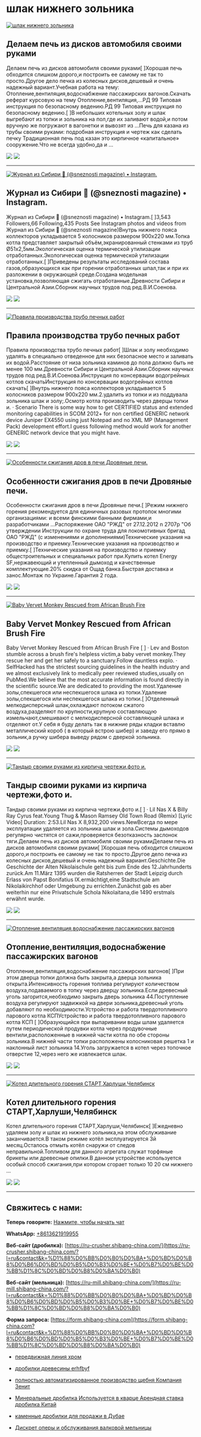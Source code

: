 # шлак нижнего зольника

<a href="https://swt.shibang-china.com/?l=ru&img&k=%D1%88%D0%BB%D0%B0%D0%BA+%D0%BD%D0%B8%D0%B6%D0%BD%D0%B5%D0%B3%D0%BE+%D0%B7%D0%BE%D0%BB%D1%8C%D0%BD%D0%B8%D0%BA%D0%B0" target="_blank">![шлак нижнего зольника](http://static.shibang-china.com/all-800x300/804.jpg)</a>

## Делаем печь из дисков автомобиля своими руками
Делаем печь из дисков автомобиля своими руками[ ]Хорошая печь обходится слишком дорого,и построить ее самому не так то просто.Другое дело печка из колесных дисков,дешевый и очень надежный вариант.Учебная работа на тему: Отопление,вентиляция,водоснабжение пассажирских вагонов.Скачать реферат курсовую на тему Отопление,вентиляция,…РД 99 Типовая инструкция по безопасному ведению.РД 99 Типовая инструкция по безопасному ведению.[ ]В небольших котельных золу и шлак выгребают из топки и зольника на пол,где их заливают водой,и потом вручную же погружают в вагонетки и вывозят из …Печь для казана из трубы своими руками: подробная инструкция и чертеж как сделать печку Традиционная печь под казан это кирпичное &#171;капитальное&#187; сооружение.Что не всегда удобно,да и …


<a href="https://whatsapp.shibangsoft.com/WhatsApp.php" target="_blank" title="WhatsApp">![](http://static.shibang-china.com/icon/whatsapp.png)</a> <a href="https://swt.shibang-china.com/?l=ru&icon&k=%D1%88%D0%BB%D0%B0%D0%BA+%D0%BD%D0%B8%D0%B6%D0%BD%D0%B5%D0%B3%D0%BE+%D0%B7%D0%BE%D0%BB%D1%8C%D0%BD%D0%B8%D0%BA%D0%B0" target="_blank">![](http://static.shibang-china.com/icon/chat-ru.png)</a>

---

<a href="https://swt.shibang-china.com/?l=ru&img&k=%D1%88%D0%BB%D0%B0%D0%BA+%D0%BD%D0%B8%D0%B6%D0%BD%D0%B5%D0%B3%D0%BE+%D0%B7%D0%BE%D0%BB%D1%8C%D0%BD%D0%B8%D0%BA%D0%B0" target="_blank">![Журнал из Сибири 📇 (@sneznosti magazine) • Instagram.](http://static.shibang-china.com/all-800x300/873.jpg)</a>

## Журнал из Сибири 📇 (@sneznosti magazine) • Instagram.
Журнал из Сибири 📇 (@sneznosti magazine) • Instagram.[ ]3,543 Followers,66 Following,435 Posts See Instagram photos and videos from Журнал из Сибири 📇 (@sneznosti magazine)Внутрь нижнего пояса коллекторов укладывается 5 колосников размером 900х220 мм.Топка котла представляет закрытый объём,экранированный стенками из труб &#216;51х2,5мм.Экологическая оценка термической утилизации отработанных.Экологическая оценка термической утилизации отработанных.[ ]Приведены результаты исследований состава газов,образующихся как при горении отработанных шпал,так и при их разложении в окружающей среде.Создана модельная установка,позволяющая сжигать отработанные.Древности Сибири и Центральной Азии.Сборник научных трудов под ред.В.И.Соенова.


<a href="https://whatsapp.shibangsoft.com/WhatsApp.php" target="_blank" title="WhatsApp">![](http://static.shibang-china.com/icon/whatsapp.png)</a> <a href="https://swt.shibang-china.com/?l=ru&icon&k=%D1%88%D0%BB%D0%B0%D0%BA+%D0%BD%D0%B8%D0%B6%D0%BD%D0%B5%D0%B3%D0%BE+%D0%B7%D0%BE%D0%BB%D1%8C%D0%BD%D0%B8%D0%BA%D0%B0" target="_blank">![](http://static.shibang-china.com/icon/chat-ru.png)</a>

---

<a href="https://swt.shibang-china.com/?l=ru&img&k=%D1%88%D0%BB%D0%B0%D0%BA+%D0%BD%D0%B8%D0%B6%D0%BD%D0%B5%D0%B3%D0%BE+%D0%B7%D0%BE%D0%BB%D1%8C%D0%BD%D0%B8%D0%BA%D0%B0" target="_blank">![Правила производства трубо печных работ](http://static.shibang-china.com/all-800x300/1239.jpg)</a>

## Правила производства трубо печных работ
Правила производства трубо печных работ[ ]Шлак и золу необходимо удалять в специально отведенное для них безопасное место и заливать их водой.Расстояние от низа зольника каминов до пола должно быть не менее 100 мм.Древности Сибири и Центральной Азии.Сборник научных трудов под ред.В.И.Соенова.Инструкция по консервации водогрейных котлов скачатьИнструкция по консервации водогрейных котлов скачать[ ]Внутрь нижнего пояса коллекторов укладывается 5 колосников размером 900х220 мм.2.удалить из топки и из поддувала зольника шлак и золу;.Осмотр котла производить через дверцы топки и.&nbsp;&#0183;&#32;Scenario There is some way how to get CERTIFIED status and extended monitoring capabilities in SCOM 2012+ for non certified GENERIC network device Juniper EX4550 using just Notepad and no XML MP (Management Pack) development effort.I guess following method would work for another GENERIC network device that you might have.


<a href="https://whatsapp.shibangsoft.com/WhatsApp.php" target="_blank" title="WhatsApp">![](http://static.shibang-china.com/icon/whatsapp.png)</a> <a href="https://swt.shibang-china.com/?l=ru&icon&k=%D1%88%D0%BB%D0%B0%D0%BA+%D0%BD%D0%B8%D0%B6%D0%BD%D0%B5%D0%B3%D0%BE+%D0%B7%D0%BE%D0%BB%D1%8C%D0%BD%D0%B8%D0%BA%D0%B0" target="_blank">![](http://static.shibang-china.com/icon/chat-ru.png)</a>

---

<a href="https://swt.shibang-china.com/?l=ru&img&k=%D1%88%D0%BB%D0%B0%D0%BA+%D0%BD%D0%B8%D0%B6%D0%BD%D0%B5%D0%B3%D0%BE+%D0%B7%D0%BE%D0%BB%D1%8C%D0%BD%D0%B8%D0%BA%D0%B0" target="_blank">![Особенности сжигания дров в печи Дровяные печи.](http://static.shibang-china.com/all-800x300/576.jpg)</a>

## Особенности сжигания дров в печи Дровяные печи.
Особенности сжигания дров в печи Дровяные печи.[ ]Режим нижнего горения рекомендуется для единичных разовых протопок многими организациями: и всеми финскими банными фирмами,и разработчиками …Распоряжение ОАО &quot;РЖД&quot; от 27.12.2012 n 2707р &quot;Об утверждении Инструкции по охране труда для локомотивных бригад ОАО &quot;РЖД&quot; (с изменениями и дополнениями)Технические указания на производство и приемку.Технические указания на производство и приемку.[ ]Технические указания на производство и приемку общестроительных и специальных работ при.Купить котел Energy SF,нержавеющий и утепленный дымоход и качественные комплектующие.20% скидка от Ощад банка.Быстрая доставка и занос.Монтаж по Украине.Гарантия 2 года.


<a href="https://whatsapp.shibangsoft.com/WhatsApp.php" target="_blank" title="WhatsApp">![](http://static.shibang-china.com/icon/whatsapp.png)</a> <a href="https://swt.shibang-china.com/?l=ru&icon&k=%D1%88%D0%BB%D0%B0%D0%BA+%D0%BD%D0%B8%D0%B6%D0%BD%D0%B5%D0%B3%D0%BE+%D0%B7%D0%BE%D0%BB%D1%8C%D0%BD%D0%B8%D0%BA%D0%B0" target="_blank">![](http://static.shibang-china.com/icon/chat-ru.png)</a>

---

<a href="https://swt.shibang-china.com/?l=ru&img&k=%D1%88%D0%BB%D0%B0%D0%BA+%D0%BD%D0%B8%D0%B6%D0%BD%D0%B5%D0%B3%D0%BE+%D0%B7%D0%BE%D0%BB%D1%8C%D0%BD%D0%B8%D0%BA%D0%B0" target="_blank">![Baby Vervet Monkey Rescued from African Brush Fire](http://static.shibang-china.com/all-800x300/1015.jpg)</a>

## Baby Vervet Monkey Rescued from African Brush Fire
Baby Vervet Monkey Rescued from African Brush Fire [ ]&nbsp;&#0183;&#32;Lev and Boston stumble across a brush fire's helpless victim,a baby vervet monkey.They rescue her and get her safely to a sanctuary.Follow dauntless explo.&nbsp;&#0183;&#32;SelfHacked has the strictest sourcing guidelines in the health industry and we almost exclusively link to medically peer reviewed studies,usually on PubMed.We believe that the most accurate information is found directly in the scientific source.We are dedicated to providing the most.Удаление золы,спекшегося или неспекшегося шлака из топки.Удаление золы,спекшегося или неспекшегося шлака из топки.[ ]Отделенный мелкодисперсный шлак,охлаждают потоком сжатого воздуха,разделяют по крупности,крупную составляющую измельчают,смешивают с мелкодисперсной составляющей шлака и отделяют от.У себя я буду делать так в нижние ряды кладки вставлю металлический короб ( в который встрою шибер) и заведу его прямо в зольник,а ручку шибера выведу рядом с дверкой зольника.


<a href="https://whatsapp.shibangsoft.com/WhatsApp.php" target="_blank" title="WhatsApp">![](http://static.shibang-china.com/icon/whatsapp.png)</a> <a href="https://swt.shibang-china.com/?l=ru&icon&k=%D1%88%D0%BB%D0%B0%D0%BA+%D0%BD%D0%B8%D0%B6%D0%BD%D0%B5%D0%B3%D0%BE+%D0%B7%D0%BE%D0%BB%D1%8C%D0%BD%D0%B8%D0%BA%D0%B0" target="_blank">![](http://static.shibang-china.com/icon/chat-ru.png)</a>

---

<a href="https://swt.shibang-china.com/?l=ru&img&k=%D1%88%D0%BB%D0%B0%D0%BA+%D0%BD%D0%B8%D0%B6%D0%BD%D0%B5%D0%B3%D0%BE+%D0%B7%D0%BE%D0%BB%D1%8C%D0%BD%D0%B8%D0%BA%D0%B0" target="_blank">![Тандыр своими руками из кирпича чертежи,фото и.](http://static.shibang-china.com/all-800x300/1235.jpg)</a>

## Тандыр своими руками из кирпича чертежи,фото и.
Тандыр своими руками из кирпича чертежи,фото и.[ ]&nbsp;&#0183;&#32;Lil Nas X &amp; Billy Ray Cyrus feat.Young Thug &amp; Mason Ramsey Old Town Road (Remix) [Lyric Video] Duration: 2:53.Lil Nas X 8,932,200 views.NewВсегда по мере эксплуатации удаляется из зольника шлак и зола.Системы дымоходов регулярно чистятся от сажи,проверяется безотказность заслонок тяги.Делаем печь из дисков автомобиля своими рукамиДелаем печь из дисков автомобиля своими руками[ ]Хорошая печь обходится слишком дорого,и построить ее самому не так то просто.Другое дело печка из колесных дисков,дешевый и очень надежный вариант.Geschichte.Die Geschichte der Alten Nikolaischule geht bis zum Ende des 12.Jahrhunderts zur&#252;ck.Am 11.M&#228;rz 1395 wurden die Ratsherren der Stadt Leipzig durch Erlass von Papst Bonifatius IX.erm&#228;chtigt,eine Stadtschule am Nikolaikirchhof oder Umgebung zu errichten.Zun&#228;chst gab es aber weiterhin nur eine Privatschule Schola Nikolaitana,die 1490 erstmals erw&#228;hnt wurde.


<a href="https://whatsapp.shibangsoft.com/WhatsApp.php" target="_blank" title="WhatsApp">![](http://static.shibang-china.com/icon/whatsapp.png)</a> <a href="https://swt.shibang-china.com/?l=ru&icon&k=%D1%88%D0%BB%D0%B0%D0%BA+%D0%BD%D0%B8%D0%B6%D0%BD%D0%B5%D0%B3%D0%BE+%D0%B7%D0%BE%D0%BB%D1%8C%D0%BD%D0%B8%D0%BA%D0%B0" target="_blank">![](http://static.shibang-china.com/icon/chat-ru.png)</a>

---

<a href="https://swt.shibang-china.com/?l=ru&img&k=%D1%88%D0%BB%D0%B0%D0%BA+%D0%BD%D0%B8%D0%B6%D0%BD%D0%B5%D0%B3%D0%BE+%D0%B7%D0%BE%D0%BB%D1%8C%D0%BD%D0%B8%D0%BA%D0%B0" target="_blank">![Отопление,вентиляция,водоснабжение пассажирских вагонов](http://static.shibang-china.com/all-800x300/387.jpg)</a>

## Отопление,вентиляция,водоснабжение пассажирских вагонов
Отопление,вентиляция,водоснабжение пассажирских вагонов[ ]При этом дверца топки должна быть закрыта,а дверца зольника открыта.Интенсивность горения топлива регулируют количеством воздуха,подаваемого в топку через дверцу зольника.Если древесный уголь загорится,необходимо закрыть дверь зольника 44.Поступление воздуха регулируют задвижкой на двери зольника,древесный уголь добавляют по необходимости.Устройство и работа твердотопливного парового котла КСПУстройство и работа твердотопливного парового котла КСП [ ]Образующийся при выпаривании воды шлам удаляется путем периодической продувки котла через продувочные вентили,расположенные в нижней части котла по обе стороны зольника.В нижней части топки расположены колосниковая решетка 1 и наклонный лист зольника 14.Уголь загружается в котел через топочное отверстие 12,через него же извлекается шлак.


<a href="https://whatsapp.shibangsoft.com/WhatsApp.php" target="_blank" title="WhatsApp">![](http://static.shibang-china.com/icon/whatsapp.png)</a> <a href="https://swt.shibang-china.com/?l=ru&icon&k=%D1%88%D0%BB%D0%B0%D0%BA+%D0%BD%D0%B8%D0%B6%D0%BD%D0%B5%D0%B3%D0%BE+%D0%B7%D0%BE%D0%BB%D1%8C%D0%BD%D0%B8%D0%BA%D0%B0" target="_blank">![](http://static.shibang-china.com/icon/chat-ru.png)</a>

---

<a href="https://swt.shibang-china.com/?l=ru&img&k=%D1%88%D0%BB%D0%B0%D0%BA+%D0%BD%D0%B8%D0%B6%D0%BD%D0%B5%D0%B3%D0%BE+%D0%B7%D0%BE%D0%BB%D1%8C%D0%BD%D0%B8%D0%BA%D0%B0" target="_blank">![Котел длительного горения СТАРТ,Харлуши,Челябинск](http://static.shibang-china.com/all-800x300/789.jpg)</a>

## Котел длительного горения СТАРТ,Харлуши,Челябинск
Котел длительного горения СТАРТ,Харлуши,Челябинск[ ]Ежедневно удаляем золу и шлак из нижнего зольника,на этом обслуживание заканчивается.В таком режиме котёл эксплуатируется 3й месяц.Осталось отмыть котёл снаружи от следов неправильной.Топливом для данного агрегата служат торфяные брикеты или древесные опилки.В данном устройстве используется особый способ сжигания,при котором сгорает только 10 20 см нижнего …

<a href="https://whatsapp.shibangsoft.com/WhatsApp.php" target="_blank" title="WhatsApp">![](http://static.shibang-china.com/icon/whatsapp.png)</a> <a href="https://swt.shibang-china.com/?l=ru&icon&k=%D1%88%D0%BB%D0%B0%D0%BA+%D0%BD%D0%B8%D0%B6%D0%BD%D0%B5%D0%B3%D0%BE+%D0%B7%D0%BE%D0%BB%D1%8C%D0%BD%D0%B8%D0%BA%D0%B0" target="_blank">![](http://static.shibang-china.com/icon/chat-ru.png)</a>

---
## Свяжитесь с нами:

**Теперь говорите:** [Нажмите, чтобы начать чат](https://swt.shibang-china.com?l=ru&contact&k=%D1%88%D0%BB%D0%B0%D0%BA+%D0%BD%D0%B8%D0%B6%D0%BD%D0%B5%D0%B3%D0%BE+%D0%B7%D0%BE%D0%BB%D1%8C%D0%BD%D0%B8%D0%BA%D0%B0)

**WhatsApp:**  [+8613621919955](https://whatsapp.shibangsoft.com/WhatsApp.php)

**Веб-сайт (дробилка):** [https://ru-crusher.shibang-china.com/](https://ru-crusher.shibang-china.com/?l=ru&contact&k=%D1%88%D0%BB%D0%B0%D0%BA+%D0%BD%D0%B8%D0%B6%D0%BD%D0%B5%D0%B3%D0%BE+%D0%B7%D0%BE%D0%BB%D1%8C%D0%BD%D0%B8%D0%BA%D0%B0)

**Веб-сайт (мельница):** [https://ru-mill.shibang-china.com/](https://ru-mill.shibang-china.com/?l=ru&contact&k=%D1%88%D0%BB%D0%B0%D0%BA+%D0%BD%D0%B8%D0%B6%D0%BD%D0%B5%D0%B3%D0%BE+%D0%B7%D0%BE%D0%BB%D1%8C%D0%BD%D0%B8%D0%BA%D0%B0)

**Форма запроса:** [https://form.shibang-china.com](https://form.shibang-china.com?l=ru&contact&k=%D1%88%D0%BB%D0%B0%D0%BA+%D0%BD%D0%B8%D0%B6%D0%BD%D0%B5%D0%B3%D0%BE+%D0%B7%D0%BE%D0%BB%D1%8C%D0%BD%D0%B8%D0%BA%D0%B0)

* [передвижная линия хром](../117/%D0%BF%D0%B5%D1%80%D0%B5%D0%B4%D0%B2%D0%B8%D0%B6%D0%BD%D0%B0%D1%8F%20%D0%BB%D0%B8%D0%BD%D0%B8%D1%8F%20%D1%85%D1%80%D0%BE%D0%BC.md)

* [дробилки древесины erhfbyf](../106/%D0%B4%D1%80%D0%BE%D0%B1%D0%B8%D0%BB%D0%BA%D0%B8%20%D0%B4%D1%80%D0%B5%D0%B2%D0%B5%D1%81%D0%B8%D0%BD%D1%8B%20erhfbyf.md)

* [полностью автоматизированное производство щебня Компания Зенит](../110/%D0%BF%D0%BE%D0%BB%D0%BD%D0%BE%D1%81%D1%82%D1%8C%D1%8E%20%D0%B0%D0%B2%D1%82%D0%BE%D0%BC%D0%B0%D1%82%D0%B8%D0%B7%D0%B8%D1%80%D0%BE%D0%B2%D0%B0%D0%BD%D0%BD%D0%BE%D0%B5%20%D0%BF%D1%80%D0%BE%D0%B8%D0%B7%D0%B2%D0%BE%D0%B4%D1%81%D1%82%D0%B2%D0%BE%20%D1%89%D0%B5%D0%B1%D0%BD%D1%8F%20%D0%9A%D0%BE%D0%BC%D0%BF%D0%B0%D0%BD%D0%B8%D1%8F%20%D0%97%D0%B5%D0%BD%D0%B8%D1%82.md)

* [Минеральные дробилка Используется в кварце Арендная ставка дробилка Китай](../110/%D0%9C%D0%B8%D0%BD%D0%B5%D1%80%D0%B0%D0%BB%D1%8C%D0%BD%D1%8B%D0%B5%20%D0%B4%D1%80%D0%BE%D0%B1%D0%B8%D0%BB%D0%BA%D0%B0%20%D0%98%D1%81%D0%BF%D0%BE%D0%BB%D1%8C%D0%B7%D1%83%D0%B5%D1%82%D1%81%D1%8F%20%D0%B2%20%D0%BA%D0%B2%D0%B0%D1%80%D1%86%D0%B5%20%D0%90%D1%80%D0%B5%D0%BD%D0%B4%D0%BD%D0%B0%D1%8F%20%D1%81%D1%82%D0%B0%D0%B2%D0%BA%D0%B0%20%D0%B4%D1%80%D0%BE%D0%B1%D0%B8%D0%BB%D0%BA%D0%B0%20%D0%9A%D0%B8%D1%82%D0%B0%D0%B9.md)

* [каменные дробилки для продажи в Дубае](../119/%D0%BA%D0%B0%D0%BC%D0%B5%D0%BD%D0%BD%D1%8B%D0%B5%20%D0%B4%D1%80%D0%BE%D0%B1%D0%B8%D0%BB%D0%BA%D0%B8%20%D0%B4%D0%BB%D1%8F%20%D0%BF%D1%80%D0%BE%D0%B4%D0%B0%D0%B6%D0%B8%20%D0%B2%20%D0%94%D1%83%D0%B1%D0%B0%D0%B5.md)

* [Дискрет оперы и обслуживания валковой мельницы](../116/%D0%94%D0%B8%D1%81%D0%BA%D1%80%D0%B5%D1%82%20%D0%BE%D0%BF%D0%B5%D1%80%D1%8B%20%D0%B8%20%D0%BE%D0%B1%D1%81%D0%BB%D1%83%D0%B6%D0%B8%D0%B2%D0%B0%D0%BD%D0%B8%D1%8F%20%D0%B2%D0%B0%D0%BB%D0%BA%D0%BE%D0%B2%D0%BE%D0%B9%20%D0%BC%D0%B5%D0%BB%D1%8C%D0%BD%D0%B8%D1%86%D1%8B.md)
